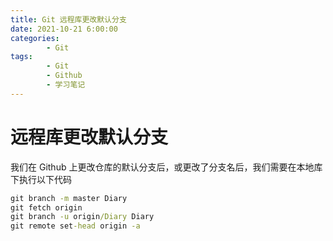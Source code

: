 ```yaml
---
title: Git 远程库更改默认分支
date: 2021-10-21 6:00:00
categories:
        - Git
tags:
        - Git
        - Github
        - 学习笔记
---
```


# 远程库更改默认分支

我们在 Github 上更改仓库的默认分支后，或更改了分支名后，我们需要在本地库下执行以下代码

```cmd
git branch -m master Diary
git fetch origin
git branch -u origin/Diary Diary
git remote set-head origin -a
```
